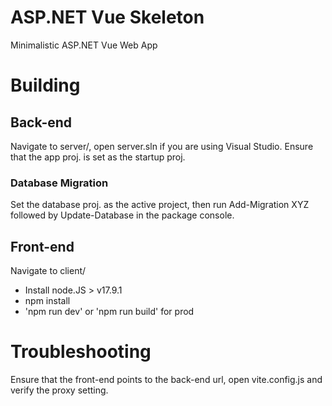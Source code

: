 # ASP.NET Vue Skeleton
Minimalistic ASP.NET Vue Web App

# Building

## Back-end
Navigate to server/, open server.sln if you are using Visual Studio.
Ensure that the app proj. is set as the startup proj.

### Database Migration
Set the database proj. as the active project, then run Add-Migration XYZ followed by Update-Database in the package console.

## Front-end
Navigate to client/

- Install node.JS > v17.9.1
- npm install
- 'npm run dev' or 'npm run build' for prod

# Troubleshooting
Ensure that the front-end points to the back-end url, open vite.config.js and verify the proxy setting.

